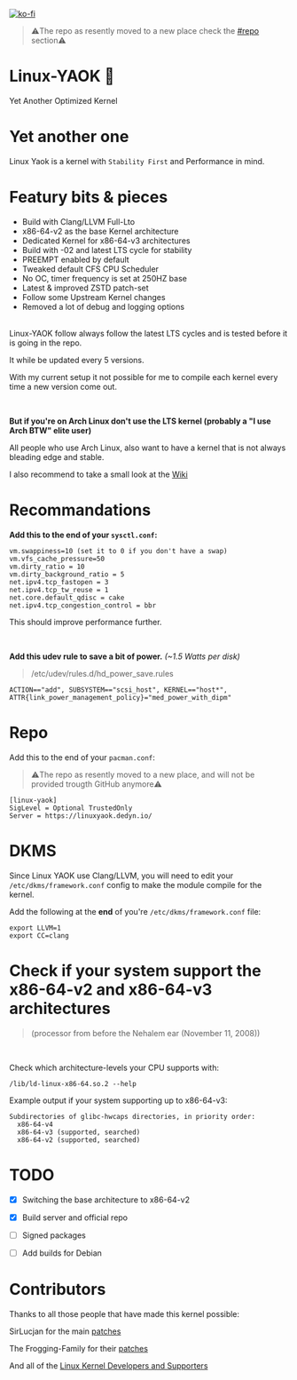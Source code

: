 [![ko-fi](https://ko-fi.com/img/githubbutton_sm.svg)](https://ko-fi.com/V7V57BNHC)
> ⚠️The repo as resently moved to a new place check the [#repo](#repo) section⚠️
# Linux-YAOK 🐧
Yet Another Optimized Kernel

# Yet another one
Linux Yaok is a kernel with `Stability First` and Performance in mind.

# Featury bits & pieces
- Build with Clang/LLVM Full-Lto
- x86-64-v2 as the base Kernel architecture
- Dedicated Kernel for x86-64-v3 architectures
- Build with -02 and latest LTS cycle for stability
- PREEMPT enabled by default
- Tweaked default CFS CPU Scheduler
- No OC, timer frequency is set at 250HZ base
- Latest & improved ZSTD patch-set
- Follow some Upstream Kernel changes
- Removed a lot of debug and logging options

<br/>
Linux-YAOK follow always follow the latest LTS cycles and is tested before it is going in the repo.

It while be updated every 5 versions.

With my current setup it not possible for me to compile each kernel every time a new version come out.

<br/>

**But if you're on Arch Linux don't use the LTS kernel (probably a "I use Arch BTW" elite user)**

All people who use Arch Linux, also want to have a kernel that is not always bleading edge and stable.

I also recommend to take a small look at the [Wiki](https://github.com/Gontier-Julien/Linux-YAOK/wiki)

# Recommandations

**Add this to the end of your `sysctl.conf`:**

```
vm.swappiness=10 (set it to 0 if you don't have a swap)
vm.vfs_cache_pressure=50
vm.dirty_ratio = 10
vm.dirty_background_ratio = 5
net.ipv4.tcp_fastopen = 3
net.ipv4.tcp_tw_reuse = 1
net.core.default_qdisc = cake
net.ipv4.tcp_congestion_control = bbr
```
This should improve performance further.

<br/>

**Add this udev rule to save a bit of power.** *(~1.5 Watts per disk)*
>/etc/udev/rules.d/hd_power_save.rules
```
ACTION=="add", SUBSYSTEM=="scsi_host", KERNEL=="host*", ATTR{link_power_management_policy}="med_power_with_dipm"
```
# Repo

Add this to the end of your `pacman.conf`:
>⚠️The repo as resently moved to a new place, and will not be provided trougth GitHub anymore⚠️
```
[linux-yaok]
SigLevel = Optional TrustedOnly
Server = https://linuxyaok.dedyn.io/
```

# DKMS

Since Linux YAOK use Clang/LLVM, you will need to edit your `/etc/dkms/framework.conf` config to make the module compile for the kernel.

Add the following at the **end** of you're `/etc/dkms/framework.conf` file:
```
export LLVM=1
export CC=clang
```

# Check if your system support the x86-64-v2 and x86-64-v3 architectures

>(processor from before the Nehalem ear (November 11, 2008))

<br/>

Check which architecture-levels your CPU supports with:
```
/lib/ld-linux-x86-64.so.2 --help
```
Example output if your system supporting up to x86-64-v3:
```
Subdirectories of glibc-hwcaps directories, in priority order:
  x86-64-v4
  x86-64-v3 (supported, searched)
  x86-64-v2 (supported, searched)
```

# TODO

- [x] Switching the base architecture to x86-64-v2
- [x] Build server and official repo
- [ ] Signed packages
- [ ] Add builds for Debian


# Contributors

Thanks to all those people that have made this kernel possible:

SirLucjan for the main [patches](https://github.com/sirlucjan/kernel-patches)

The Frogging-Family for their [patches](https://github.com/Frogging-Family/linux-tkg/tree/master/linux-tkg-patches)

And all of the [Linux Kernel Developers and Supporters](https://www.kernel.org/)